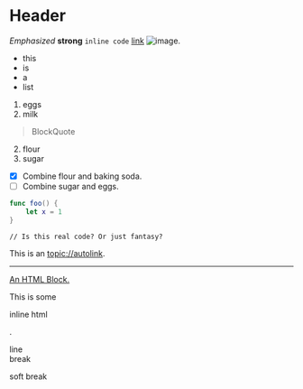 # Header

*Emphasized* **strong** `inline code` [link](foo) ![image](foo).

- this
- is
- a
- list

1. eggs
1. milk

> BlockQuote

2. flour
2. sugar

- [x] Combine flour and baking soda.
- [ ] Combine sugar and eggs.

```swift
func foo() {
    let x = 1
}
```

    // Is this real code? Or just fantasy?

This is an <topic://autolink>.

---

<a href="foo.png">
An HTML Block.
</a>

This is some <p>inline html</p>.

line  
break

soft
break

<!-- Copyright (c) 2021 Apple Inc and the Swift Project authors. All Rights Reserved. -->
